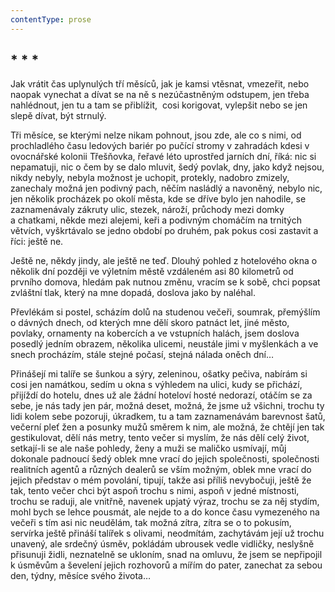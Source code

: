 ```yaml
---
contentType: prose
---
```


## \* \* \*

Jak vrátit čas uplynulých tří měsíců, jak je kamsi vtěsnat, vmezeřit, nebo naopak vynechat a dívat se na ně s nezúčastněným odstupem, jen třeba nahlédnout, jen tu a tam se přiblížit,  cosi korigovat, vylepšit nebo se jen slepě dívat, být strnulý.

Tři měsíce, se kterými nelze nikam pohnout, jsou zde, ale co s nimi, od prochladlého času ledových bariér po pučící stromy v zahradách kdesi v ovocnářské kolonii Třešňovka, řeřavé léto uprostřed jarních dní, říká: nic si nepamatuji, nic o čem by se dalo mluvit, šedý povlak, dny, jako když nejsou, nikdy nebyly, nebyla možnost je uchopit, protekly, nadobro zmizely, zanechaly možná jen podivný pach, něčím nasládlý a navoněný, nebylo nic, jen několik procházek po okolí města, kde se dříve bylo jen nahodile, se zaznamenávaly zákruty ulic, stezek, nároží, průchody mezi domky a chatkami, někde mezi alejemi, keři a podivným chomáčím na trnitých větvích, vyškrtávalo se jedno období po druhém, pak pokus cosi zastavit a říci: ještě ne.

Ještě ne, někdy jindy, ale ještě ne teď. Dlouhý pohled z hotelového okna o několik dní později ve výletním městě vzdáleném asi 80 kilometrů od prvního domova, hledám pak nutnou změnu, vracím se k sobě, chci popsat zvláštní tlak, který na mne dopadá, doslova jako by naléhal.

Převlékám si postel, scházím dolů na studenou večeři, soumrak, přemýšlím o dávných dnech, od kterých mne dělí skoro patnáct let, jiné město, povlaky, ornamenty na kobercích a ve vstupních halách, jsem doslova posedlý jedním obrazem, několika ulicemi, neustále jimi v myšlenkách a ve snech procházím, stále stejné počasí, stejná nálada oněch dní…

Přinášejí mi talíře se šunkou a sýry, zeleninou, ošatky pečiva, nabírám si cosi jen namátkou, sedím u okna s výhledem na ulici, kudy se přichází, přijíždí do hotelu, dnes už ale žádní hoteloví hosté nedorazí, otáčím se za sebe, je nás tady jen pár, možná deset, možná, že jsme už všichni, trochu ty lidi kolem sebe pozoruji, úkradkem, tu a tam zaznamenávám barevnost šatů, večerní pleť žen a posunky mužů směrem k nim, ale možná, že chtějí jen tak gestikulovat, dělí nás metry, tento večer si myslím, že nás dělí celý život, setkají-li se ale naše pohledy, ženy a muži se maličko usmívají, můj dokonale padnoucí šedý oblek mne vrací do jejich společnosti, společnosti realitních agentů a různých dealerů se vším možným, oblek mne vrací do jejich představ o mém povolání, tipují, takže asi příliš nevybočuji, ještě že tak, tento večer chci být aspoň trochu s nimi, aspoň v jedné místnosti, trochu se raduji, ale vnitřně, navenek upjatý výraz, trochu se za něj stydím, mohl bych se lehce pousmát, ale nejde to a do konce času vymezeného na večeři s tím asi nic neudělám, tak možná zítra, zítra se o to pokusím, servírka ještě přináší talířek s olivami, neodmítám, zachytávám její už trochu unavený, ale srdečný úsměv, pokládám ubrousek vedle vidličky, neslyšně přisunuji židli, neznatelně se ukloním, snad na omluvu, že jsem se nepřipojil k úsměvům a ševelení jejich rozhovorů a mířím do pater, zanechat za sebou den, týdny, měsíce svého života…
